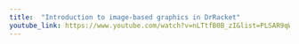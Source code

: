 ```yaml
---
title:  "Introduction to image-based graphics in DrRacket"
youtube_link: https://www.youtube.com/watch?v=nLTtfB0B_zI&list=PLSAR9qWL-3y6b9FFRS6DtTZLGmozeUDRS&index=6
---
```

